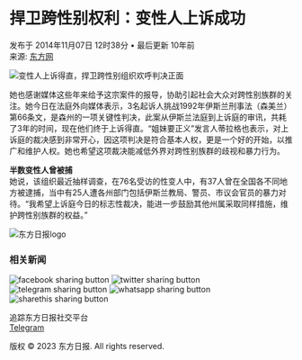 # 捍卫跨性别权利：变性人上诉成功

发布于 2014年11月07日 12时38分 • 最后更新 10年前  
来源: [东方网](https://www.orientaldaily.com.my/index.php/news/nation)

![变性人上诉得直，捍卫跨性别组织欢呼判决正面](https://sb.scorecardresearch.com/p?c1=2&c2=17813110&cv=2.0&cj=1)

她也感谢媒体这些年来给予这宗案件的报导，协助引起社会大众对跨性别族群的关注。她今日在法庭外向媒体表示，3名起诉人挑战1992年伊斯兰刑事法（森美兰）第66条文，是森州的一项关键性判决，此案从伊斯兰法庭到上诉庭的审讯，共耗了3年的时间，现在他们终于上诉得直。“姐妹要正义”发言人蒂拉格也表示，对上诉庭的裁决感到非常开心，因这项判决是符合基本人权，更是一个好的开始，以推广和维护人权。她也希望这项裁决能减低外界对跨性别族群的歧视和暴力行为。

**半数变性人曾被捕**  
她说，该组织最近抽样调查，在76名受访的性变人中，有37人曾在全国各不同地方被逮捕，当中有25人遭各州部门包括伊斯兰教局、警员、市议会官员的暴力对待。“我希望上诉庭今日的标志性裁决，能进一步鼓励其他州属采取同样措施，维护跨性别族群的权益。”

![东方日报logo](https://www.orientaldaily.com.my/assets/images/logo-article.png)

### 相关新闻
![facebook sharing button](https://platform-cdn.sharethis.com/img/facebook.svg)
![twitter sharing button](https://platform-cdn.sharethis.com/img/twitter.svg)
![telegram sharing button](https://platform-cdn.sharethis.com/img/telegram.svg)
![whatsapp sharing button](https://platform-cdn.sharethis.com/img/whatsapp.svg)
![sharethis sharing button](https://platform-cdn.sharethis.com/img/sharethis.svg)

追踪东方日报社交平台  
[Telegram](https://t.me/orientaldailynewsmalaysia) 

版权 © 2023 东方日报. All rights reserved.